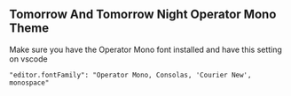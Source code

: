 ## Tomorrow And Tomorrow Night Operator Mono Theme

Make sure you have the Operator Mono font installed and have this setting on vscode

```
"editor.fontFamily": "Operator Mono, Consolas, 'Courier New', monospace"
```
